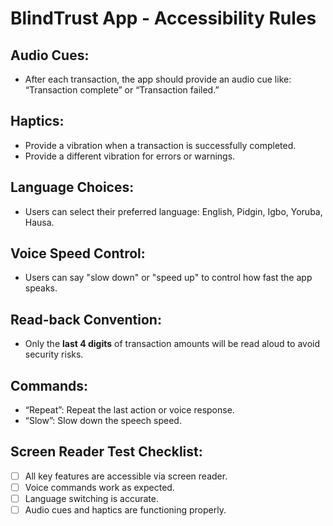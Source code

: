 # BlindTrust App - Accessibility Rules

## Audio Cues:
- After each transaction, the app should provide an audio cue like: “Transaction complete” or “Transaction failed.”

## Haptics:
- Provide a vibration when a transaction is successfully completed.
- Provide a different vibration for errors or warnings.

## Language Choices:
- Users can select their preferred language: English, Pidgin, Igbo, Yoruba, Hausa.

## Voice Speed Control:
- Users can say "slow down" or "speed up" to control how fast the app speaks.

## Read-back Convention:
- Only the **last 4 digits** of transaction amounts will be read aloud to avoid security risks.

## Commands:
- “Repeat”: Repeat the last action or voice response.
- “Slow”: Slow down the speech speed.


## Screen Reader Test Checklist:
- [ ] All key features are accessible via screen reader.
- [ ] Voice commands work as expected.
- [ ] Language switching is accurate.
- [ ] Audio cues and haptics are functioning properly.
